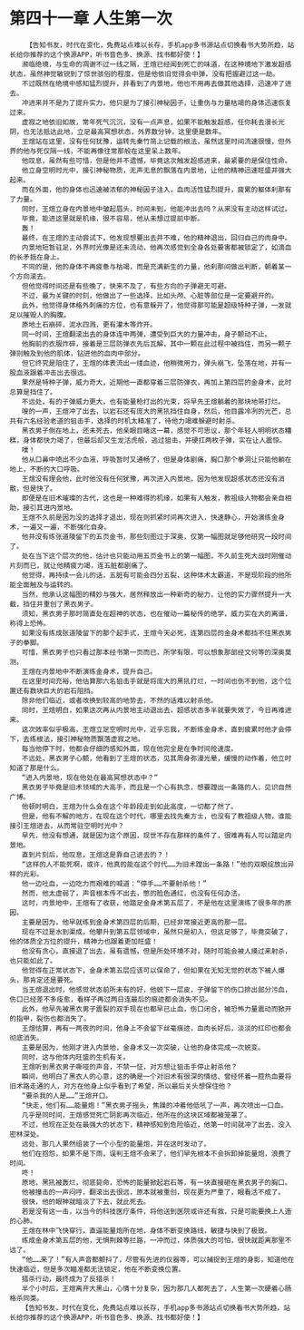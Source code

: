 # 第四十一章 人生第一次
        【告知书友，时代在变化，免费站点难以长存，手机app多书源站点切换看书大势所趋，站长给你推荐的这个换源APP，听书音色多、换源、找书都好使！】
       濒临绝境，与生命的凋谢不过一线之隔，王煊已经闻到死亡的味道，在这种境地下激发超感状态，虽然神觉敏锐到了惊世骇俗的程度，但是他依旧觉得会中弹，没有把握避过这一劫。
       不过既然在绝境中感知猛烈提升，并看到了内景地，他也不用再去做其他选择，迅速冲了进去。
       冲进来并不是为了提升实力，他只是为了接引神秘因子，让重伤与力量枯竭的身体迅速恢复过来。
       虚寂之地依旧如故，常年死气沉沉，没有一点声息，如果不能触发超感，任你耗去漫长光阴，也无法抵达此地，立足最高冥想状态，外界数分钟，这里便是数年。
       王煊站在这里，没有任何犹豫，运转先秦竹简上记载的根法，虽然这里时间流速很慢，但外界的他与死仅隔一线，不能再像往常那般在这里呆上数年。
       他叹息，虽然有些可惜，但是他并不遗憾，毕竟这次触发超感进来，最紧要的是保住性命。
       他立身空明时光中，接引神秘物质，无声无息的飘落在内景地，让他的精神迅速旺盛并强大起来。
       而在外面，他的身体也迅速被浓郁的神秘因子注入，血肉活性猛烈提升，疲累的躯体刹那有了力量。
       同时，王煊立身在内景地中皱起眉头，时间未到，他能冲出去吗？从来没有主动这样试过。
       毕竟，能进这里就是机缘，很不容易，他从未想过提前中断。
       轰！
       最终，在王煊的主动尝试下，他发现想要出去并不难，他的精神退出，回归自己的肉身中。
       内景地短暂驻足，外界时光像是还未流动，他再次感觉到全身各处要害都被锁定了，如滴血的长矛抵在身上。
       不同的是，他的身体不再疲惫与枯竭，而是充满新生的力量，他刹那间做出判断，朝着某一个方向滚去。
       但他觉得时间还是有些晚了，快来不及了，有些方向的子弹避无可避。
       不过，最为关键的时刻，他做出了一些选择，比如头颅、心脏等部位是一定要避开的。
       此外，他觉得身体格外刺痛的方位，也有意躲开了，他觉得那可能是超级特种子弹，一发就足以摧毁人的胸腹。
       原地土石崩碎，泥水四溅，更有灌木等炸开。
       同一时间，王煊翻滚出去的身体连中两弹，遭受到巨大的力量冲击，身子颤动不止。
       他胸前的衣服炸碎，接着是三层防弹衣先后瓦解，其中一颗在此过程中被挡住，而另一颗子弹则触及到他的肌体，钻进他的血肉中部分。
       但它终究是阻住了，王煊的体表流出一缕血迹，他稍微用力，弹头崩飞，坠落在地，并有一股血液跟着冲击出去很远。
       果然是特种子弹，威力奇大，近期他一直都穿着三层防弹衣，再加上第四层的金身术，此时总算是挡住了。
       不远处，有的子弹威力更大，也有能量枪打出的光束，将早先王煊躺着的那块地带打烂。
       嗖的一声，王煊冲了出去，以岩石还有庞大的黑犼挡住自身，然后，他目露冷冽的光芒，总共有六名经验老道的狙击手，选择的时机太精准了，待他力竭难躲避时射杀。
       黑衣男子倒在地上，还未死去，他亲眼目睹这一幕，感觉不可思议，那个年轻人明明状态糟糕，身体都快力竭了，但最后却又生龙活虎般，逃过狙击，并硬扛两枚子弹，实在让人震惊。
       噗！
       他从口鼻中喷出不少血液，呼吸暂时又通畅了，但是身体剧痛，胸口那个拳洞让只能他躺在地上，不断的大口呼吸。
       王煊没有理会他，此时他没有任何犹豫，再次进入内景地，因为他发现超感状态还没有消散，但是快了。
       即便是在旧术璀璨的古代，这也是一种难得的机缘，如果有人触发，教祖级人物都会亲自相助，接引其进内景地。
       王煊不久前是因为没的选择才退出，现在则抓紧时间再次进入，快速静心，开始演练金身术，一遍又一遍，不断强化自身。
       他并没有练张道陵留下的五页金书，那些刻图过于深奥，仅第一幅图就足够他研究一段时间了。
       处在当下这个层次的他，估计也只能动用五页金书上的第一幅图，不久前生死大战时刚催动片刻而已，就让他精疲力竭，连五脏都剧痛了。
       他觉得，再持续一会儿的话，五脏有可能会四分五裂，这种体术太霸道，不是现阶段的他所能全面触及与运转的。
       当然，他承认这幅图的精妙与强大，居然释放出一种新奇的秘力，让他的实力骤然提升一大截，挡住并重创了黑衣男子。
       须知，黑衣男子那时简直处在超神的状态，也在催动一篇秘传的绝学，威力实在大的离谱，称得上恐怖。
       如果没有练成张道陵留下的那个起手式，王煊今天必死，连第四层的金身术都挡不住黑衣男子的拳脚。
       可惜，黑衣男子也只看过那本经书第一页而已，所学有限，可以想象那部经文何等的深奥莫测。
       王煊在内景地中不断演练金身术，提升自己。
       在这里时间充裕，他估算那六名狙击手就是将庞大的黑犼打烂，一时间也伤不到他，这个位置还有数块巨大的岩石阻挡。
       除非他们临近，或者改换到较高的地势去，不然的话难以射杀他。
       同时，王煊明白，如果这次再从内景地主动退出去，超感状态多半就要失效了，今日再难进来。
       这次效率似乎极高，王煊立足空明时光中，近乎忘我，不断练金身术，直到疲累时他才会停下，去练根法，接引神秘物质飘落虚寂之地。
       每当他停下时，他都会仔细的感知外面，现在他完全是在争时间抢速度。
       不远处，黑衣男子心颤，他看到了王煊的状态，见其周身弥漫光晕，缓慢的动作着，他立时知道了那是什么。
       “进入内景地，现在他处在最高冥想状态中？”
       黑衣男子毕竟是旧术领域的大高手，而且是一个心有执念，想要蹚出一条路的人，见识自然广博。
       他顿时明白，王煊为什么会在这个年龄段走到如此高度，一切都了然了。
       但是，他有不解的地方，在现在这个时代，哪里去找先秦方士，也没有了教祖级人物，谁能接引王煊进去，从而常驻空明时光中？
       早先，他没有想通，就是因为这个原因，现世不存在那样的条件了，很难再有人可以踏足内景地。
       直到片刻后，他叹息，王煊这是靠自己进去的？！
       “这样的人不能死啊，或许，他真的能在这个时代……为旧术蹚出一条路！”他的双眼绽放出异样的光彩。
       他一边吐血，一边吃力而艰难的喊道：“停手……不要射杀他！”
       然而，他太虚弱了，声音根本传不出去，憋的脸色通红，也没有任何办法。
       这时，内景地中，王煊有了收获，他踏足金身术第五层了，不是他在这里演练了很多年的原因。
       主要是因为，他早就练到金身术第四层的后期，已经非常接近更高的那一层。
       现在不过是水到渠成，他攀升到第五层领域中，虽然只是初入，但这足够了，毕竟突破了，他的体质全方位的提升，精神力也跟着更加旺盛！
       他没有贪心，直接退了出去，虽有遗憾，但是所处环境不对，随时可能会被人摸过来射杀，也只能如此了。
       他觉得在正常状态下，金身术第五层应该可以保命了，但如果在无知无觉的状态下被人爆头，那肯定还是要死。
       当王煊退出时，他感觉状态前所未有的好，他蜕下一层皮，子弹留下的伤口排出部分污血，伤口已经差不多痊愈，看样子再过两日连最后的痕迹都会消失不见。
       此外，他早先被黑衣男子震裂的双手现在也都早已止血，伤口闭合，被恐怖力量震动而掀开的指甲，裂伤也都消失了。
       王煊估算，再有一两夜的时间，他身上不会留下丝毫痕迹，血肉长好后，淡淡的红印也都会彻底消失。
       主要是因为，他刚才进入内景地，金身术又一次突破，让他的身体完成一次蜕变。
       同时，这与他体内旺盛的生机有关。
       王煊听到黑衣男子嘶哑的声音，不禁一怔，对方想让狙击手停止射杀他？
       瞬间，他明白了黑衣人的心意，这的确是一个对旧术有很深的情结、曾经怀着一腔热血要将旧术路走通的人，对方在他身上似乎看到了希望，所以最后关头想保住他？
       “要杀我的人是……”王煊开口。
       “快走，他们有……能量炮！”黑衣男子摇头，焦躁的冲着他低吼了一声，再次喷出一口血。
       几乎是同时间，王煊感觉死亡阴影再次临近，他所在的这块区域都被笼罩了。
       不过，他现在正处在最强大的状态下，精神感知到危险临近，他第一时间就冲了出去，没入密林深处。
       远处，那几人果然组装了一个小型的能量炮，并在这时发动了。
       他们在抱怨，如果不是下雨，误判王煊不会来了，他们早先根本不会拆卸掉能量炮，浪费了时间。
       咚！
       原地，黑犼被轰烂，彻底毙命，恐怖的能量掀起岩石等，有一块直接砸在黑衣男子的胸口。
       他被撞击的一声闷哼，翻滚出去很远，原本就被重创，现在更为严重了，眼看活不成了。
       很快，他的眼神就暗淡了下去，就此死去。
       若是没有这一击，以当今的科技医疗条件，将他送到医院或许还有救，只是可能要换上人造的心肺。
       王煊在林中飞快穿行，直逼能量炮所在地，身体不断变换路线，敏捷与快到了极致。
       练成金身术第五层的他，无惧荆棘等拦路，一冲而过，体质强大的可怕，很快就距离那里不远了。
       “他……来了！”有人声音都颤抖了，尽管有先进的仪器等，可以捕捉到王煊的身影，知道他在快速临近，但是多次瞄准都无法锁定，他在不断变换位置。
       猎杀行动，最终成为了反猎杀！
       半个小时后，王煊离开大黑山，心情十分复杂，因为那几人都死去了，人生第一次硬着心肠格杀同类。
       【告知书友，时代在变化，免费站点难以长存，手机app多书源站点切换看书大势所趋，站长给你推荐的这个换源APP，听书音色多、换源、找书都好使！】